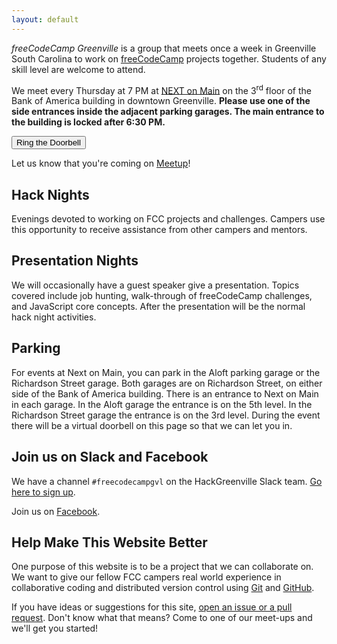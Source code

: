 ```yaml
---
layout: default
---
```

*freeCodeCamp Greenville* is a group that meets once a week in Greenville South
Carolina to work on [freeCodeCamp](https://www.freecodecamp.com/) projects
together. Students of any skill level are welcome to attend.

We meet every Thursday at 7 PM at [NEXT on
Main](http://www.greenvillenext.com/next-space-locations/next-main/) on the
3<sup>rd</sup> floor of the Bank of America building in downtown Greenville.
**Please use one of the side entrances inside the adjacent parking garages. The
main entrance to the building is locked after 6:30&nbsp;PM.**

<div><button id="doorbell">Ring the Doorbell</button></div>

<p id="doorbell-message"></p>

Let us know that you're coming on [Meetup](https://www.meetup.com/en-AU/SC-Codes-Greenville-Community/)!

## Hack Nights

Evenings devoted to working on FCC projects and challenges. Campers use this
opportunity to receive assistance from other campers and mentors.

## Presentation Nights

We will occasionally have a guest speaker give a presentation. Topics covered
include job hunting, walk-through of freeCodeCamp challenges, and JavaScript
core concepts. After the presentation will be the normal hack night activities.

## Parking

For events at Next on Main, you can park in the Aloft parking garage or the
Richardson Street garage. Both garages are on Richardson Street, on either side
of the Bank of America building. There is an entrance to Next on Main in each
garage. In the Aloft garage the entrance is on the 5th level. In the Richardson
Street garage the entrance is on the 3rd level. During the event there will be a
virtual doorbell on this page so that we can let you in.

## Join us on Slack and Facebook

We have a channel `#freecodecampgvl` on the HackGreenville Slack team. [Go here
to sign up](http://hackgreenville.com/).

Join us on
[Facebook](https://www.facebook.com/groups/free.code.camp.Greenville/).

## Help Make This Website Better

One purpose of this website is to be a project that we can collaborate on. We
want to give our fellow FCC campers real world experience in collaborative
coding and distributed version control using [Git](https://git-scm.com/) and
[GitHub](https://github.com/).

If you have ideas or suggestions for this site, [open an issue or a pull
request](https://github.com/freecodecamp-greenville/fcc-greenville-www). Don't
know what that means? Come to one of our meet-ups and we'll get you started!
